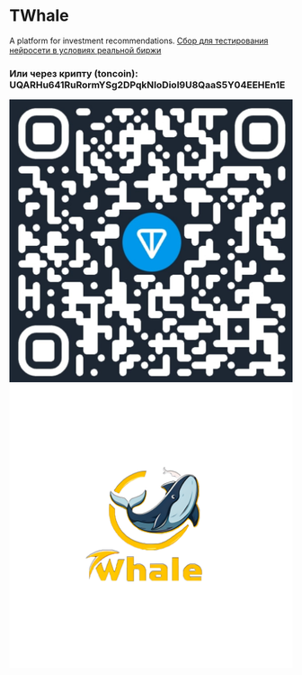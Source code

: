 # TWhale
A platform for investment recommendations.
[Сбор для тестирования нейросети в условиях реальной биржи](https://www.tinkoff.ru/cf/4I7TnmPpO2e)
<h3>Или через крипту (toncoin): UQARHu641RuRormYSg2DPqkNIoDiol9U8QaaS5Y04EEHEn1E</h3>
<img src="https://github.com/bratik1744/TWhale/blob/main/additional_files/ton.jpg" />
<img src="https://github.com/bratik1744/TWhale/blob/main/additional_files/logo.png" />
